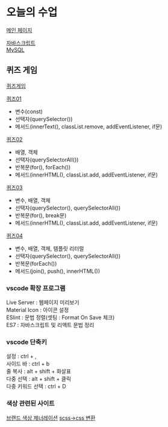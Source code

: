 # 오늘의 수업
[메인 페이지](https://webs9919.github.io/class2024/)     

[자바스크립트](https://webs9919.github.io/class2024/javascript/index.html)   
[MySQL](https://webs9919.github.io/class2024/mysql/index.html)   

## 퀴즈 게임
[퀴즈게임](https://webs9919.github.io/class2024/quiz/index.html)

[퀴즈01](https://webs9919.github.io/class2024/quiz/quiz01.html)
- 변수(const)
- 선택자(querySelector())
- 메서드(innerText(), classList.remove, addEventListener, if문)

[퀴즈02](https://webs9919.github.io/class2024/quiz/quiz02.html)
- 배열, 객체
- 선택자(querySelectorAll())
- 반복문(for(), forEach())
- 메서드(innerHTML(), classList.add, addEventListener, if문)

[퀴즈03](https://webs9919.github.io/class2024/quiz/quiz03.html)
- 변수, 배열, 객체
- 선택자(querySelector(), querySelectorAll())
- 반복문(for(), break문)
- 메서드(innerHTML(), classList.add, addEventListener, if문)

[퀴즈04](https://webs9919.github.io/class2024/quiz/quiz04.html)
- 변수, 배열, 객체, 템플릿 리터럴
- 선택자(querySelector(), querySelectorAll())
- 반복문(forEach())
- 메서드(join(), push(), innerHTML())


### vscode 확장 프로그램
Live Server : 웹페이지 미리보기   
Material Icon : 아이콘 설정   
ESlint : 문법 정렬(셋팅 : Format On Save 체크)   
ES7 : 자바스크립트 및 리액트 문법 정리   

### vscode 단축키
설정 : ctrl + ,   
사이드 바 : ctrl + b   
줄 복사 : alt + shift + 화살표      
다중 선택 : alt + shift + 클릭   
다중 키워드 선택 : ctrl + D

### 색상 관련된 사이트
[브랜드 색상 제너레이션](https://huemint.com)
[scss->css 변환](https://www.sassmeister.com)